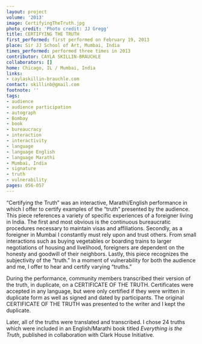 ```yaml
---
layout: project
volume: '2013'
image: CertifyingTheTruth.jpg
photo_credit: 'Photo credit: JJ Gregg'
title: CERTIFYING THE TRUTH
first_performed: first performed on February 19, 2013
place: Sir JJ School of Art, Mumbai, India
times_performed: performed three times in 2013
contributor: CAYLA SKILLIN-BRAUCHLE
collaborators: []
home: Chicago, IL / Mumbai, India
links:
- caylaskillin-brauchle.com
contact: skillinb@gmail.com
footnote: ''
tags:
- audience
- audience participation
- autograph
- Bombay
- book
- bureaucracy
- interaction
- interactivity
- language
- language English
- language Marathi
- Mumbai, India
- signature
- truth
- vulnerability
pages: 056-057
---
```


“Certifying the Truth” was an interactive, Marathi/English performance in which I offer to certify examples of the “truth” presented by the audience. This piece references a variety of specific experiences of a foreigner living in India. The first and most obvious is the continuous bureaucratic procedures necessary to maintain visas and affiliations. Secondly, as a foreigner in Mumbai I constantly must rely upon and trust others. From small interactions such as buying vegetables or boarding trains to larger negotiations of housing and livelihood, foreigners are dependent on the honesty and goodwill of their neighbors. Lastly, this piece recognizes the subjectivity of the “truth.” In a moment of vulnerability for both the audience and me, I offer to hear and certify varying “truths.”

During the performance, community members transcribed their version of the truth, in duplicate, on a CERTIFICATE OF THE TRUTH. Certificates were accepted in any language, but were only certified if they were written in duplicate form as well as signed and dated by participants. The original CERTIFICATE OF THE TRUTH was presented to the writer and I kept the duplicate.

Later, all of the truths were translated and transcribed. I chose 24 truths which were included in an English/Marathi book titled _Everything is the Truth_, published in collaboration with Clark House Initiative.
